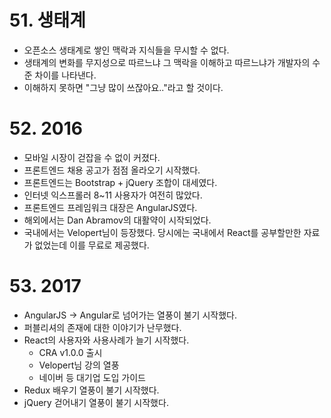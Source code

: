 # 51. 생태계

- 오픈소스 생태계로 쌓인 맥락과 지식들을 무시할 수 없다.
- 생태계의 변화를 무지성으로 따르느냐 그 맥락을 이해하고 따르느냐가 개발자의 수준 차이를 나타낸다.
- 이해하지 못하면 "그냥 많이 쓰잖아요.."라고 할 것이다.

# 52. 2016

- 모바일 시장이 걷잡을 수 없이 커졌다.
- 프론트엔드 채용 공고가 점점 올라오기 시작했다.
- 프론트엔드는 Bootstrap + jQuery 조합이 대세였다.
- 인터넷 익스프롤러 8~11 사용자가 여전히 많았다.
- 프론트엔드 프레임워크 대장은 AngularJS였다.
- 해외에서는 Dan Abramov의 대활약이 시작되었다.
- 국내에서는 Velopert님이 등장했다. 당시에는 국내에서 React를 공부할만한 자료가 없었는데 이를 무료로 제공했다.

# 53. 2017

- AngularJS -> Angular로 넘어가는 열풍이 불기 시작했다.
- 퍼블리셔의 존재에 대한 이야기가 난무했다.
- React의 사용자와 사용사례가 늘기 시작했다.
  - CRA v1.0.0 출시
  - Velopert님 강의 열풍
  - 네이버 등 대기업 도입 가이드
- Redux 배우기 열풍이 불기 시작했다.
- jQuery 걷어내기 열풍이 불기 시작했다.